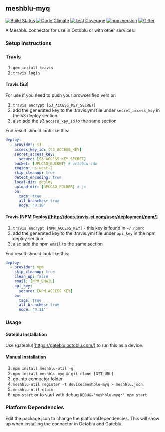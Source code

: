 ## meshblu-myq

[![Build Status](https://travis-ci.org/octoblu/meshblu-myq.svg?branch=master)](https://travis-ci.org/octoblu/meshblu-myq)
[![Code Climate](https://codeclimate.com/github/octoblu/meshblu-myq/badges/gpa.svg)](https://codeclimate.com/github/octoblu/meshblu-myq)
[![Test Coverage](https://codeclimate.com/github/octoblu/meshblu-myq/badges/coverage.svg)](https://codeclimate.com/github/octoblu/meshblu-myq)
[![npm version](https://badge.fury.io/js/meshblu-myq.svg)](http://badge.fury.io/js/meshblu-myq)
[![Gitter](https://badges.gitter.im/octoblu/help.svg)](https://gitter.im/octoblu/help)

A Meshblu connector for use in Octoblu or with other services.

### Setup Instructions

### Travis

1. `gem install travis`
1. `travis login`

#### Travis (S3)

For use if you need to push your browserified version

1. `travis encrypt [S3_ACCESS_KEY_SECRET]`
1. add the generated key to the .travis.yml file under `secret_access_key` in the s3 deploy section.
1. also add the s3 `access_key_id` to the same section

End result should look like this:

```yml
deploy:
  - provider: s3
    access_key_id: [S3_ACCESS_KEY]
    secret_access_key:
      secure: [S3_ACCESS_KEY_SECRET]
    bucket: [UPLOAD_BUCKET] # octoblu-cdn
    region: us-west-2
    skip_cleanup: true
    detect_encoding: true
    local-dir: deploy
    upload-dir: [UPLOAD_FOLDER] # js
    on:
      tags: true
      all_branches: true
      node: '0.10'
```

#### Travis (NPM Deploy)[http://docs.travis-ci.com/user/deployment/npm/]

1. `travis encrypt [NPM_ACCESS_KEY]` - this key is found in `~/.npmrc`
1. add the generated key to the .travis.yml file under `api_key` in the npm deploy section.
1. also add the npm `email` to the same section

End result should look like this:

```yml
deploy:
  - provider: npm
    skip_cleanup: true
    clean_up: false
    email: [NPM_EMAIL]
    api_key:
      secure: [NPM_ACCESS_KEY]
    on:
      tags: true
      all_branches: true
      node: '0.11'
```

### Usage

#### Gateblu Installation

Use (gateblu)[https://gateblu.octoblu.com/] to run this as a device.

#### Manual Installation

1. `npm install meshblu-util -g`
1. `npm install meshblu-myq` or `git clone [GIT_URL]`
1. go into connector folder
1. `meshblu-util register -t device:meshblu-myq > meshblu.json`
1. `meshblu-util claim`
1. `npm start` or to start with debug `DEBUG='meshblu-myq*' npm start`


### Platform Dependencies

Edit the package.json to change the platformDependencies. This will show up when installing the connector in Octoblu and Gateblu.
